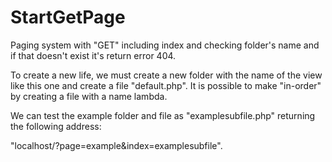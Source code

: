 # StartGetPage
Paging system with "GET"  including index and checking  folder's name and if that doesn't exist it's return error 404.


To create a new life, we must create a new folder with the name of the view like this one and create a file "default.php".
It is possible to make "in-order" by creating a file with a name lambda.

We can test the example folder and file as "examplesubfile.php" returning the following address: 

"localhost/?page=example&index=examplesubfile".
